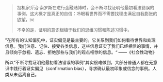 > 投机家乔治·索罗斯在进行金融赌博时，会不断寻找证明他最初看法错误的事例。这大概才是真正的自信：冷眼看世界而不需要找理由满足自我膨胀的欲望。￼
>
> 不幸的是，证明的意识根植于我们的思维习惯和陈述习惯中。

”在所有的认知偏见中，证实偏见是最主要的。它关系到我们如何看待世界和处理信息。我们注意、记住、接受各类信息，这些信息证实了我们已经相信的事情，并且倾向于忽视、遗忘、拒绝那些与我们的观点相悖的信息。“ ——《社会性动物》

所以“不断寻找证明他最初看法错误的事例”其实很难做到，大部分普通人都在无意识中践行着证实偏见（confirmation bias），寻求确认最初印象或信念的事例。人类从未远离自己。